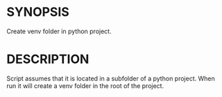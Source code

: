 # SYNOPSIS
Create venv folder in python project.
# DESCRIPTION
Script assumes that it is located in a subfolder of a python project. When run it will create a venv folder in the root of the project.